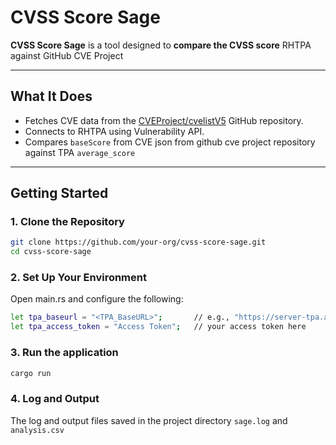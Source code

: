 # CVSS Score Sage

**CVSS Score Sage** is a tool designed to **compare the CVSS score** RHTPA against GitHub CVE Project

---

## What It Does

- Fetches CVE data from the [CVEProject/cvelistV5](https://github.com/CVEProject/cvelistV5) GitHub repository.
- Connects to RHTPA using Vulnerability API.
- Compares `baseScore` from CVE json from github cve project repository against TPA `average_score`

---

## Getting Started

### 1. Clone the Repository

```bash
git clone https://github.com/your-org/cvss-score-sage.git
cd cvss-score-sage
```

### 2. Set Up Your Environment
Open main.rs and configure the following:
```bash
let tpa_baseurl = "<TPA_BaseURL>";       // e.g., "https://server-tpa.apps.cluster.tpa.qe.net/"
let tpa_access_token = "Access Token";   // your access token here
```
### 3. Run the application
```bash
cargo run
```
### 4. Log and Output
The log and output files saved in the project directory `sage.log` and `analysis.csv`